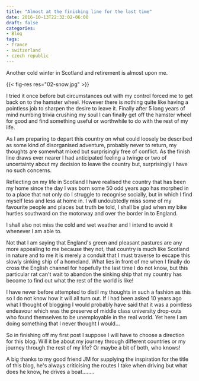 ```yaml
---
title: "Almost at the finishing line for the last time"
date: 2016-10-13T22:32:02-06:00
draft: false
categories:
- Blog
tags:
- france
- switzerland
- czech republic
---
```


Another cold winter in Scotland and retirement is almost upon me. 


{{< fig-res res="02-snow.jpg" >}}

<!--more-->

I tried it once before but circumstances out with my control forced me to get back on to the hamster wheel. However there is nothing quite like having a pointless job to sharpen the desire to leave it. Finally after 5 long years of mind numbing trivia crushing my soul I can finally get off the hamster wheel for good and find something useful or worthwhile to do with the rest of my life.

As I am preparing to depart this country on what could loosely be described as some kind of disorganised adventure, probably never to return, my thoughts are somewhat mixed but surprisingly free of conflict. As the finish line draws ever nearer I had anticipated feeling a twinge or two of uncertainty about my decision to leave the country but, surprisingly I have no such concerns.

Reflecting on my life in Scotland I have realised the country that has been my home since the day I was born some 50 odd years ago has morphed in to a place that not only do I struggle to recognise socially, but in which I find myself less and less at home in. I will undoubtedly miss some of my favourite people and places but truth be told, I shall be glad when my bike hurtles southward on the motorway and over the border in to England.

I shall also not miss the cold and wet weather and I intend to avoid it whenever I am able to. 

Not that I am saying that England's green and pleasant pastures are any more appealing to me because they not, that country is much like Scotland in nature and to me it is merely a conduit that I must traverse to escape this slowly sinking ship of a homeland. What lies in front of me when I finally do cross the English channel for hopefully the last time I do not know, but this particular rat can't wait to abandon the sinking ship that my country has become to find out what the rest of the world is like!

I have never before attempted to distil my thoughts in such a fashion as this so I do not know how it will all turn out. If I had been asked 10 years ago what I thought of blogging I would probably have said that it was a pointless endeavour which was the preserve of middle class university drop-outs who found themselves to be unemployable in the real world. Yet here I am doing something that I never thought I would...

So in finishing off my first post I suppose I will have to choose a direction for this blog. Will it be about my journey through different countries or my journey through the rest of my life? Or maybe a bit of both, who knows!

A big thanks to my good friend JM for supplying the inspiration for the title of this blog, he's always criticising the routes I take when driving but what does he know, he drives a boat........